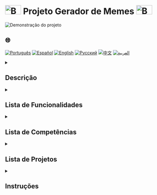 # <img src="https://cdn-icons-png.flaticon.com/128/5701/5701867.png" alt="Beginner Logo" width="52" height="30" /> Projeto Gerador de Memes <img src="https://cdn-icons-png.flaticon.com/128/5701/5701867.png" alt="Beginner Logo" width="52" height="30" />

![Demonstração do projeto](./gifs/Memegenerator.gif)

## 🌐 
[![Português](https://img.shields.io/badge/Português-green)](https://github.com/SamuelRocha91/memeGenerator/blob/main/README.md) 
[![Español](https://img.shields.io/badge/Español-yellow)](https://github.com/SamuelRocha91/memeGenerator/blob/main/README_es.md) 
[![English](https://img.shields.io/badge/English-blue)](https://github.com/SamuelRocha91/memeGenerator/blob/main/README_en.md) 
[![Русский](https://img.shields.io/badge/Русский-lightgrey)](https://github.com/SamuelRocha91/memeGenerator/blob/main/README_ru.md) 
[![中文](https://img.shields.io/badge/中文-red)](https://github.com/SamuelRocha91/memeGenerator/blob/main/README_ch.md) 
[![العربية](https://img.shields.io/badge/العربية-orange)](https://github.com/SamuelRocha91/memeGenerator/blob/main/README_ar.md)


<details>
  <summary> <h2> Descrição </h2> </summary>
  Este é um projeto bônus desenvolvido durante o módulo de **Fundamentos** do curso de **Desenvolvimento Web** da **Trybe**. O objetivo principal foi aplicar e reforçar conceitos de **JavaScript**, **CSS** e **HTML** para criar um gerador de memes simples. O projeto envolveu a manipulação dos arquivos `script.js`, `index.html` e `style.css`.
</details>

<details>
  <summary><h2> Lista de Funcionalidades</h2> </summary>
  A aplicação permite:
  - **Carregar uma imagem**: Escolha uma imagem do seu dispositivo ou use uma imagem sugerida.
  - **Adicionar texto**: Insira texto personalizado sobre a imagem.
  - **Adicionar bordas coloridas**: Escolha cores para adicionar bordas ao meme.
  - **Gerar memes**: Combine as opções acima para criar o meme desejado.
</details>

<details>
  <summary> <h2> Lista de Competências </h2> </summary>
  Durante o desenvolvimento deste projeto, foram aprimoradas as seguintes habilidades:
  1. Manipulação de elementos no **DOM**.
  2. Aplicação de **lógica de programação** em um contexto real.
  3. Utilização de **estruturas de repetição** para processamento de dados.
  4. Implementação de **condicionais** para controle de fluxo.
  5. Criação e uso de **funções** para modularização e reutilização de código.
</details>

<details>
  <summary> <h2> Lista de Projetos </h2> </summary>
  Aqui estão outros projetos que desenvolvi durante o início da minha jornada como desenvolvedor:
  - 🖥️ [Conversor de binários](https://github.com/SamuelRocha91/Bin2Dec)
  - 🎨 [Pixels Art](https://github.com/SamuelRocha91/PixelsArt)
  - 📝 [Todo List](https://github.com/SamuelRocha91/TodoList)
  - 🧮 [Calculadora](https://github.com/SamuelRocha91/calculator)
  - 🪐 [Star Wars Planets](https://github.com/SamuelRocha91/javascriptStarWarsPlanets)
</details>

<details>
  <summary><h2> Instruções </h2> </summary>
  1. Clone este repositório:
     ```bash
     git clone https://github.com/SamuelRocha91/memeGenerator.git
     ```
  2. Navegue até o diretório do projeto:
     ```bash
     cd memeGenerator
     ```
  3. Abra o arquivo `index.html` no seu navegador.
</details>

